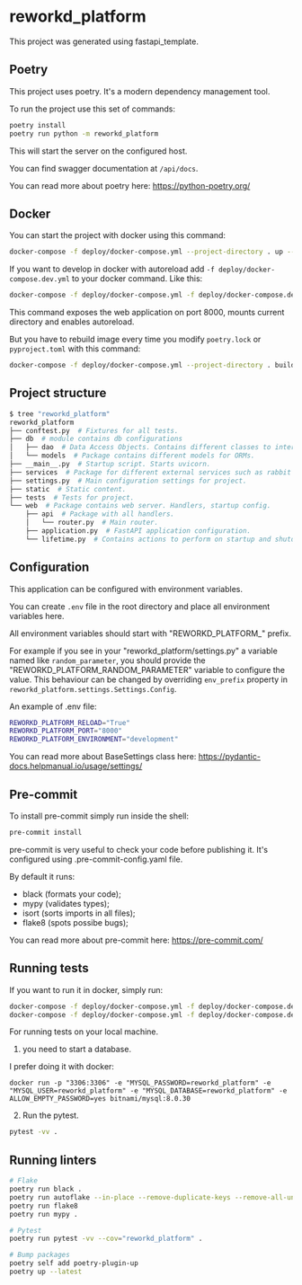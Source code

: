 # reworkd_platform

This project was generated using fastapi_template.

## Poetry

This project uses poetry. It's a modern dependency management
tool.

To run the project use this set of commands:

```bash
poetry install
poetry run python -m reworkd_platform
```

This will start the server on the configured host.

You can find swagger documentation at `/api/docs`.

You can read more about poetry here: https://python-poetry.org/

## Docker

You can start the project with docker using this command:

```bash
docker-compose -f deploy/docker-compose.yml --project-directory . up --build
```

If you want to develop in docker with autoreload add `-f deploy/docker-compose.dev.yml` to your docker command.
Like this:

```bash
docker-compose -f deploy/docker-compose.yml -f deploy/docker-compose.dev.yml --project-directory . up --build
```

This command exposes the web application on port 8000, mounts current directory and enables autoreload.

But you have to rebuild image every time you modify `poetry.lock` or `pyproject.toml` with this command:

```bash
docker-compose -f deploy/docker-compose.yml --project-directory . build
```

## Project structure

```bash
$ tree "reworkd_platform"
reworkd_platform
├── conftest.py  # Fixtures for all tests.
├── db  # module contains db configurations
│   ├── dao  # Data Access Objects. Contains different classes to interact with database.
│   └── models  # Package contains different models for ORMs.
├── __main__.py  # Startup script. Starts uvicorn.
├── services  # Package for different external services such as rabbit or redis etc.
├── settings.py  # Main configuration settings for project.
├── static  # Static content.
├── tests  # Tests for project.
└── web  # Package contains web server. Handlers, startup config.
    ├── api  # Package with all handlers.
    │   └── router.py  # Main router.
    ├── application.py  # FastAPI application configuration.
    └── lifetime.py  # Contains actions to perform on startup and shutdown.
```

## Configuration

This application can be configured with environment variables.

You can create `.env` file in the root directory and place all
environment variables here.

All environment variables should start with "REWORKD_PLATFORM_" prefix.

For example if you see in your "reworkd_platform/settings.py" a variable named like
`random_parameter`, you should provide the "REWORKD_PLATFORM_RANDOM_PARAMETER"
variable to configure the value. This behaviour can be changed by overriding `env_prefix` property
in `reworkd_platform.settings.Settings.Config`.

An example of .env file:

```bash
REWORKD_PLATFORM_RELOAD="True"
REWORKD_PLATFORM_PORT="8000"
REWORKD_PLATFORM_ENVIRONMENT="development"
```

You can read more about BaseSettings class here: https://pydantic-docs.helpmanual.io/usage/settings/

## Pre-commit

To install pre-commit simply run inside the shell:

```bash
pre-commit install
```

pre-commit is very useful to check your code before publishing it.
It's configured using .pre-commit-config.yaml file.

By default it runs:

* black (formats your code);
* mypy (validates types);
* isort (sorts imports in all files);
* flake8 (spots possibe bugs);

You can read more about pre-commit here: https://pre-commit.com/

## Running tests

If you want to run it in docker, simply run:

```bash
docker-compose -f deploy/docker-compose.yml -f deploy/docker-compose.dev.yml --project-directory . run --build --rm api pytest -vv .
docker-compose -f deploy/docker-compose.yml -f deploy/docker-compose.dev.yml --project-directory . down
```

For running tests on your local machine.

1. you need to start a database.

I prefer doing it with docker:

```
docker run -p "3306:3306" -e "MYSQL_PASSWORD=reworkd_platform" -e "MYSQL_USER=reworkd_platform" -e "MYSQL_DATABASE=reworkd_platform" -e ALLOW_EMPTY_PASSWORD=yes bitnami/mysql:8.0.30
```

2. Run the pytest.

```bash
pytest -vv .
```

## Running linters

```bash
# Flake
poetry run black .
poetry run autoflake --in-place --remove-duplicate-keys --remove-all-unused-imports -r .
poetry run flake8
poetry run mypy .

# Pytest
poetry run pytest -vv --cov="reworkd_platform" .

# Bump packages
poetry self add poetry-plugin-up
poetry up --latest
```
